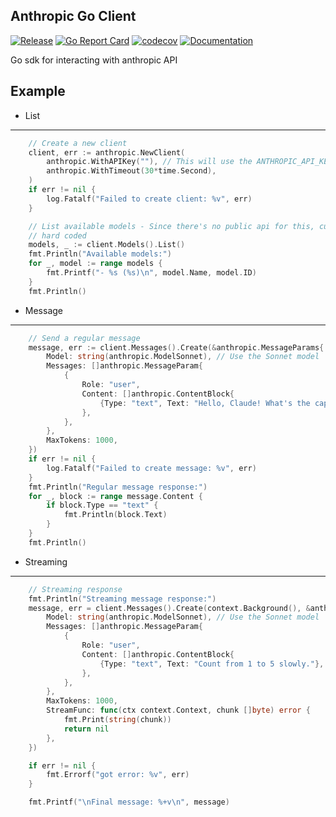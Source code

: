Anthropic Go Client
-------------------
[![Release](https://github.com/XiaoConstantine/anthropic-go/actions/workflows/release.yml/badge.svg)](https://github.com/XiaoConstantine/anthropic-go/actions/workflows/release.yml)
[![Go Report Card](https://goreportcard.com/badge/github.com/XiaoConstantine/anthropic-go)](https://goreportcard.com/report/github.com/XiaoConstantine/anthropic-go)
[![codecov](https://codecov.io/gh/XiaoConstantine/anthropic-go/graph/badge.svg?token=DZCEY7IFBG)](https://codecov.io/gh/XiaoConstantine/anthropic-go)
[![Documentation](https://github.com/XiaoConstantine/anthropic-go/actions/workflows/doc.yml/badge.svg)](https://github.com/XiaoConstantine/anthropic-go/actions/workflows/doc.yml)

Go sdk for interacting with anthropic API


Example
------

* List
----

```go
	// Create a new client
	client, err := anthropic.NewClient(
		anthropic.WithAPIKey(""), // This will use the ANTHROPIC_API_KEY environment variable
		anthropic.WithTimeout(30*time.Second),
	)
	if err != nil {
		log.Fatalf("Failed to create client: %v", err)
	}

	// List available models - Since there's no public api for this, currently the result is
	// hard coded
	models, _ := client.Models().List()
	fmt.Println("Available models:")
	for _, model := range models {
		fmt.Printf("- %s (%s)\n", model.Name, model.ID)
	}
	fmt.Println()
```

* Message
-------

```go
	// Send a regular message
	message, err := client.Messages().Create(&anthropic.MessageParams{
		Model: string(anthropic.ModelSonnet), // Use the Sonnet model
		Messages: []anthropic.MessageParam{
			{
				Role: "user",
				Content: []anthropic.ContentBlock{
					{Type: "text", Text: "Hello, Claude! What's the capital of France?"},
				},
			},
		},
		MaxTokens: 1000,
	})
	if err != nil {
		log.Fatalf("Failed to create message: %v", err)
	}
	fmt.Println("Regular message response:")
	for _, block := range message.Content {
		if block.Type == "text" {
			fmt.Println(block.Text)
		}
	}
	fmt.Println()
```

* Streaming
--------

```go
  	// Streaming response
	fmt.Println("Streaming message response:")
	message, err = client.Messages().Create(context.Background(), &anthropic.MessageParams{
		Model: string(anthropic.ModelSonnet), // Use the Sonnet model
		Messages: []anthropic.MessageParam{
			{
				Role: "user",
				Content: []anthropic.ContentBlock{
					{Type: "text", Text: "Count from 1 to 5 slowly."},
				},
			},
		},
		MaxTokens: 1000,
		StreamFunc: func(ctx context.Context, chunk []byte) error {
			fmt.Print(string(chunk))
			return nil
		},
	})

	if err != nil {
		fmt.Errorf("got error: %v", err)
	}

	fmt.Printf("\nFinal message: %+v\n", message)
```
